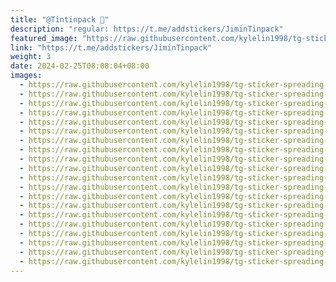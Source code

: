 ```yaml
---
title: "@Tintinpack 🪽"
description: "regular: https://t.me/addstickers/JiminTinpack"
featured_image: "https://raw.githubusercontent.com/kylelin1998/tg-sticker-spreading-worldwide-images/main/img/49e22259-16ae-485c-afbd-073f9e9a6af6.jpg"
link: "https://t.me/addstickers/JiminTinpack"
weight: 3
date: 2024-02-25T08:08:04+08:00
images:
  - https://raw.githubusercontent.com/kylelin1998/tg-sticker-spreading-worldwide-images/main/img/49e22259-16ae-485c-afbd-073f9e9a6af6.jpg
  - https://raw.githubusercontent.com/kylelin1998/tg-sticker-spreading-worldwide-images/main/img/024f99df-df98-4962-b3ce-a6e5d525795d.jpg
  - https://raw.githubusercontent.com/kylelin1998/tg-sticker-spreading-worldwide-images/main/img/d4bfe8fb-2661-4010-93e2-a57b1f35d3cc.jpg
  - https://raw.githubusercontent.com/kylelin1998/tg-sticker-spreading-worldwide-images/main/img/bd130e58-fb07-4dfa-9bae-e15052123d25.jpg
  - https://raw.githubusercontent.com/kylelin1998/tg-sticker-spreading-worldwide-images/main/img/e8790828-0d5c-43b2-ada2-cbacc313a0a6.jpg
  - https://raw.githubusercontent.com/kylelin1998/tg-sticker-spreading-worldwide-images/main/img/18a29618-e03d-4ad8-b933-b728df6b8ea8.jpg
  - https://raw.githubusercontent.com/kylelin1998/tg-sticker-spreading-worldwide-images/main/img/e5d1807e-d9db-4c24-a45d-e4ae3e10b3da.jpg
  - https://raw.githubusercontent.com/kylelin1998/tg-sticker-spreading-worldwide-images/main/img/e7dccae8-7a5a-4d59-9abd-c6fc94429f3a.jpg
  - https://raw.githubusercontent.com/kylelin1998/tg-sticker-spreading-worldwide-images/main/img/23b0bd46-012d-46bd-99c1-44ff1995ac50.jpg
  - https://raw.githubusercontent.com/kylelin1998/tg-sticker-spreading-worldwide-images/main/img/b42afec4-1fb3-48cd-aa75-f9bc79387ecb.jpg
  - https://raw.githubusercontent.com/kylelin1998/tg-sticker-spreading-worldwide-images/main/img/239ea3d3-e005-4aa9-bc34-a72f5f16cf2b.jpg
  - https://raw.githubusercontent.com/kylelin1998/tg-sticker-spreading-worldwide-images/main/img/4398ec2c-f44a-41c3-9a40-a7736c04df8a.jpg
  - https://raw.githubusercontent.com/kylelin1998/tg-sticker-spreading-worldwide-images/main/img/d6b42dd2-cf7c-4d7f-8331-e3d29f748935.jpg
  - https://raw.githubusercontent.com/kylelin1998/tg-sticker-spreading-worldwide-images/main/img/ee5ca248-77a3-48ef-a9e9-4a55c7b3fff7.jpg
  - https://raw.githubusercontent.com/kylelin1998/tg-sticker-spreading-worldwide-images/main/img/6a0805b1-3d37-428d-8074-afdb94bac06d.jpg
  - https://raw.githubusercontent.com/kylelin1998/tg-sticker-spreading-worldwide-images/main/img/73fdd9d4-268b-421a-a73b-f88c966f8abf.jpg
  - https://raw.githubusercontent.com/kylelin1998/tg-sticker-spreading-worldwide-images/main/img/920a6eef-abdb-40bf-9aa4-61b6ef507801.jpg
  - https://raw.githubusercontent.com/kylelin1998/tg-sticker-spreading-worldwide-images/main/img/c7dba50d-810f-485a-90ca-46589bb8158d.jpg
  - https://raw.githubusercontent.com/kylelin1998/tg-sticker-spreading-worldwide-images/main/img/222206ec-062f-411d-bd3c-28597be29534.jpg
  - https://raw.githubusercontent.com/kylelin1998/tg-sticker-spreading-worldwide-images/main/img/977cb54c-6055-4176-944b-91f6b6f602f5.jpg
---
```

